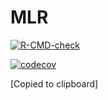 # MLR

<!-- badges: start -->
  [![R-CMD-check](https://github.com/YichuWang/MLR/workflows/R-CMD-check/badge.svg)](https://github.com/YichuWang/MLR/actions)
  
  [![codecov](https://codecov.io/gh/YichuWang/MLR/branch/main/graph/badge.svg?token=3L3EFF5LAL)](https://codecov.io/gh/YichuWang/MLR)
<!-- badges: end -->
  [Copied to clipboard]
  
  
  
